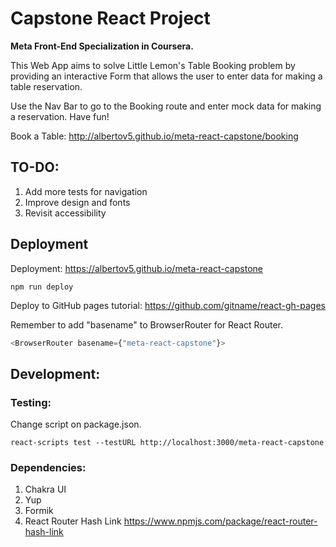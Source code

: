 # Capstone React Project

**Meta Front-End Specialization in Coursera.**

This Web App aims to solve Little Lemon's Table Booking problem by providing an interactive Form that allows the user to enter data for making a table reservation.

Use the Nav Bar to go to the Booking route and enter mock data for making a reservation. Have fun!

Book a Table: http://albertov5.github.io/meta-react-capstone/booking

## TO-DO:

1. Add more tests for navigation
2. Improve design and fonts
3. Revisit accessibility

## Deployment

Deployment: https://albertov5.github.io/meta-react-capstone

```shell
npm run deploy
```

Deploy to GitHub pages tutorial: https://github.com/gitname/react-gh-pages

Remember to add "basename" to BrowserRouter for React Router.

```js
<BrowserRouter basename={"meta-react-capstone"}>
```

## Development:

### Testing:

Change script on package.json.

```shell
react-scripts test --testURL http://localhost:3000/meta-react-capstone
```

### Dependencies:

1. Chakra UI
2. Yup
3. Formik
4. React Router Hash Link https://www.npmjs.com/package/react-router-hash-link